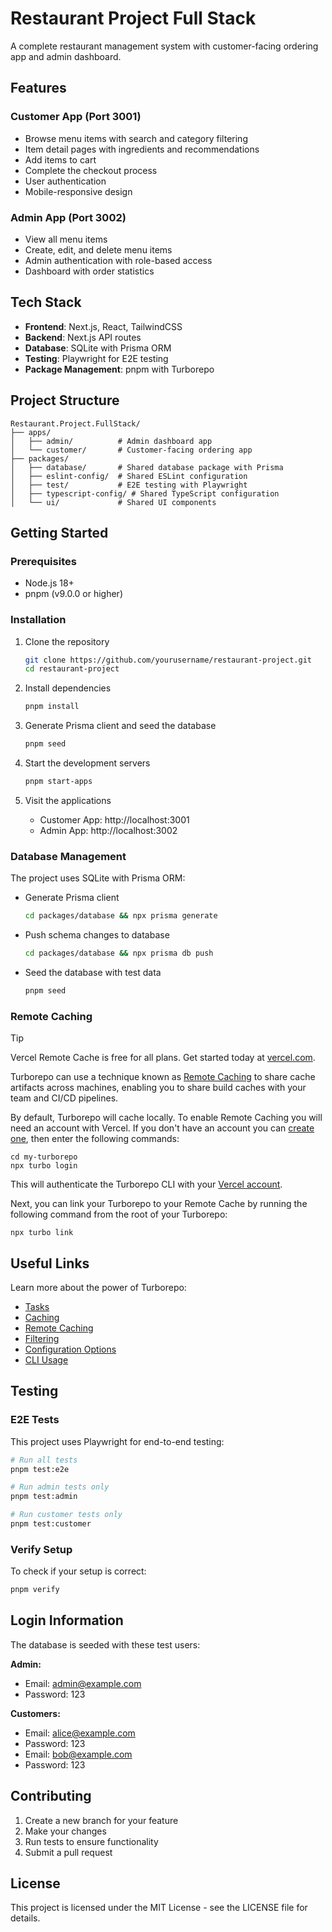# Restaurant Project Full Stack

A complete restaurant management system with customer-facing ordering app and admin dashboard.

## Features

### Customer App (Port 3001)
- Browse menu items with search and category filtering
- Item detail pages with ingredients and recommendations
- Add items to cart
- Complete the checkout process
- User authentication
- Mobile-responsive design

### Admin App (Port 3002)
- View all menu items
- Create, edit, and delete menu items
- Admin authentication with role-based access
- Dashboard with order statistics

## Tech Stack

- **Frontend**: Next.js, React, TailwindCSS
- **Backend**: Next.js API routes
- **Database**: SQLite with Prisma ORM
- **Testing**: Playwright for E2E testing
- **Package Management**: pnpm with Turborepo

## Project Structure

```
Restaurant.Project.FullStack/
├── apps/
│   ├── admin/          # Admin dashboard app
│   └── customer/       # Customer-facing ordering app
├── packages/
│   ├── database/       # Shared database package with Prisma
│   ├── eslint-config/  # Shared ESLint configuration
│   ├── test/           # E2E testing with Playwright
│   ├── typescript-config/ # Shared TypeScript configuration
│   └── ui/             # Shared UI components
```

## Getting Started

### Prerequisites

- Node.js 18+
- pnpm (v9.0.0 or higher)

### Installation

1. Clone the repository
   ```bash
   git clone https://github.com/yourusername/restaurant-project.git
   cd restaurant-project
   ```

2. Install dependencies
   ```bash
   pnpm install
   ```

3. Generate Prisma client and seed the database
   ```bash
   pnpm seed
   ```

4. Start the development servers
   ```bash
   pnpm start-apps
   ```

5. Visit the applications
   - Customer App: http://localhost:3001
   - Admin App: http://localhost:3002

### Database Management

The project uses SQLite with Prisma ORM:

- Generate Prisma client
  ```bash
  cd packages/database && npx prisma generate
  ```

- Push schema changes to database
  ```bash
  cd packages/database && npx prisma db push
  ```

- Seed the database with test data
  ```bash
  pnpm seed
  ```

### Remote Caching

> [!TIP]
> Vercel Remote Cache is free for all plans. Get started today at [vercel.com](https://vercel.com/signup?/signup?utm_source=remote-cache-sdk&utm_campaign=free_remote_cache).

Turborepo can use a technique known as [Remote Caching](https://turborepo.com/docs/core-concepts/remote-caching) to share cache artifacts across machines, enabling you to share build caches with your team and CI/CD pipelines.

By default, Turborepo will cache locally. To enable Remote Caching you will need an account with Vercel. If you don't have an account you can [create one](https://vercel.com/signup?utm_source=turborepo-examples), then enter the following commands:

```
cd my-turborepo
npx turbo login
```

This will authenticate the Turborepo CLI with your [Vercel account](https://vercel.com/docs/concepts/personal-accounts/overview).

Next, you can link your Turborepo to your Remote Cache by running the following command from the root of your Turborepo:

```
npx turbo link
```

## Useful Links

Learn more about the power of Turborepo:

- [Tasks](https://turborepo.com/docs/crafting-your-repository/running-tasks)
- [Caching](https://turborepo.com/docs/crafting-your-repository/caching)
- [Remote Caching](https://turborepo.com/docs/core-concepts/remote-caching)
- [Filtering](https://turborepo.com/docs/crafting-your-repository/running-tasks#using-filters)
- [Configuration Options](https://turborepo.com/docs/reference/configuration)
- [CLI Usage](https://turborepo.com/docs/reference/command-line-reference)

## Testing

### E2E Tests

This project uses Playwright for end-to-end testing:

```bash
# Run all tests
pnpm test:e2e

# Run admin tests only
pnpm test:admin

# Run customer tests only
pnpm test:customer
```

### Verify Setup

To check if your setup is correct:

```bash
pnpm verify
```

## Login Information

The database is seeded with these test users:

**Admin:**
- Email: admin@example.com
- Password: 123

**Customers:**
- Email: alice@example.com
- Password: 123
- Email: bob@example.com
- Password: 123

## Contributing

1. Create a new branch for your feature
2. Make your changes
3. Run tests to ensure functionality
4. Submit a pull request

## License

This project is licensed under the MIT License - see the LICENSE file for details.
